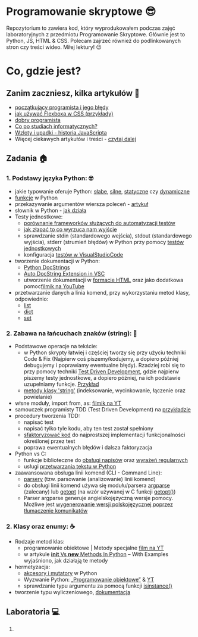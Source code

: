 # Programowanie skryptowe 😎
Repozytorium to zawiera kod, który wyprodukowałem podczas zajęć laboratoryjnych z przedmiotu Programowanie Skryptowe. Głównie jest to Python, JS, HTML & CSS. Polecam zajrzeć również do podlinkowanych stron czy treści wideo. Miłej lektury! :wink:

# Co, gdzie jest?
## Zanim zaczniesz, kilka artykułów :open_book:
- [początkujący programista i jego błędy](https://bulldogjob.pl/readme/poczatkujacy-programista-i-jego-bledy)
- [jak używać Flexboxa w CSS (przykłady)](https://bulldogjob.pl/readme/jak-uzywac-flexbox-w-css-przyklady)
- [dobry programista](https://bulldogjob.pl/readme/dobry-programista-czym-sie-wyroznia)
- [Co po studiach informatycznych?](https://bulldogjob.pl/readme/co-po-studiach-informatycznych)
- [Wzloty i upadki - historia JavaScripta](https://bulldogjob.pl/readme/wzloty-i-upadki-historia-javascript)
- Więcej ciekawych artykułów i treści - [czytaj dalej](https://bulldogjob.pl/readme)


## Zadania :house:
### 1. Podstawy języka Python: :nerd_face:
- jakie typowanie oferuje Python: [słabe](https://pl.wikipedia.org/wiki/Typowanie_s%C5%82abe), [silne](), [statyczne](https://pl.wikipedia.org/wiki/Typowanie_statyczne) czy [dynamiczne](https://pl.wikipedia.org/wiki/Typowanie_dynamiczne)
- [funkcje](https://www.programiz.com/python-programming/function) w Python
- przekazywanie argumentów wiersza poleceń - [artykuł](https://docs.python.org/3/library/sys.html#sys.argv)
- słownik w Python - [jak działa](https://docs.python.org/3/tutorial/datastructures.html#dictionaries) 
- Testy jednostkowe:
    * [porównanie frameworków służących do automatyzacji testów](https://bulldogjob.pl/readme/pytest-vs-unittest-porownanie-frameworkow-do-automatyzacji-testow-w-pythonie) 
    * [jak złapać to co wyrzuca nam wyjście](https://docs.pytest.org/en/7.1.x/how-to/capture-stdout-stderr.html)
    * sprawdzanie stdin (standardowego wejścia), stdout (standardowego wyjścia), stderr (strumień błędów) w Python przy pomocy [testów jednostkowych](https://ryip.me/posts/python/unittest-stdout-stderr/)
    * konfiguracja [testów w VisualStudioCode](https://ryip.me/posts/python/unittest-stdout-stderr/)
- tworzenie dokumentacji w Python:
    * [Python DocStrings](https://www.youtube.com/watch?v=0YUdYk5E-w4)
    * [Auto DocString Extension in VSC](https://www.youtube.com/watch?v=2xa9_A8HH3U)
    * utworzenie dokumentacji w [formacie HTML](https://qabrio.pl/sphinx-generacja-specyfikacji/) oraz jako dodatkowa pomoc[filmik na YouTube](https://www.youtube.com/watch?v=BWIrhgCAae0)
- przetwarzanie danych a linia komend, przy wykorzystaniu metod klasy, odpowiednio:
    * [list](https://docs.python.org/3/tutorial/datastructures.html#more-on-lists)
    * [dict](https://docs.python.org/3/tutorial/datastructures.html#dictionaries)
    * [set](https://docs.python.org/3/tutorial/datastructures.html#sets)

### 2. Zabawa na łańcuchach znaków (string): :partying_face:
- Podstawowe operacje na tekście:
    * w Python skrypty łatwiej i częściej tworzy się przy użyciu techniki Code & Fix (Najpierw coś piszemy/kodujemy, a dopiero później debugujemy i poprawiamy ewentualne błędy). Rzadziej robi się to przy pomocy techniki [Test Driven Development](https://softnauts.com/pl/blog/tdd-co-to-jest-i-dlaczego-warto-go-uzywac), gdzie najpierw piszemy testy jednostkowe, a dopiero później, na ich podstawie uzupełniamy funkcje. [Przykład](https://www.freecodecamp.org/news/learning-to-test-with-python-997ace2d8abe/)
    * [metody klasy 'string'](http://www.oprojektowaniu.pl/python-dla-inzynierow-napisy/) (indeksowanie, wycinkowanie, łączenie oraz powielanie)
- włsne moduły, import from, as: [filmik na YT](https://www.youtube.com/watch?v=EFIX33Mjzpg)
- samouczek programisty TDD (Test Driven Development) na [przykładzie](https://www.samouczekprogramisty.pl/test-driven-development-na-przykladzie/)
- procedury tworzenia TDD:
    * napisać test
    * napisać tylko tyle kodu, aby ten test został spełniony
    * [sfaktoryzować kod](https://infotraining.bitbucket.io/cpp-tdd/tdd.htm) do najprostszej implementacji funkcjonalności określonej przez test
    * poprawa ewentualnych błędów i dalsza faktoryzacja
- Python vs C:
    * funkcje biblioteczne do [obsługi napisów](https://www.gnu.org/software/libc/manual/html_node/String-and-Array-Utilities.html) oraz [wyrażeń regularnych](https://www.gnu.org/software/libc/manual/html_node/Pattern-Matching.html)
    * usługi [przetwarzania tekstu w Python](https://docs.python.org/pl/3/library/text.html)
- zaawansowana obsługa linii komend (CLI - Command Line):
    * [parsery](https://newsblog.pl/jak-analizowac-argumenty-wiersza-polecen-w-pythonie/) (tzw. parsowanie (analizowanie) linii komend)
    * do obsługi linii komend używa się modułu/parsera [argparse](https://docs.python.org/pl/3/library/argparse.html) (zalecany) lub [getopt](https://docs.python.org/pl/3/library/getopt.html) (na wzór używanej w C funkcji [getopt()](https://en.wikipedia.org/wiki/Getopt))
    * Parser argparse generuje angielskojęzyczną wersje pomocy. Możliwe jest [wygenerowanie wersji polskojęzycznej poprzez tłumaczenie komunikatów](https://stackoverflow.com/questions/22951442/how-to-make-pythons-argparse-generate-non-english-text) 

### 2. Klasy oraz enumy: :coffee:
- Rodzaje metod klas:
    * programowanie obiektowe | Metody specjalne [film na YT](https://www.youtube.com/watch?v=KgP_9A_x-Qo)
    * w artykule [__init__ Vs __new__ Methods In Python](https://geekpython.in/init-vs-new) – With Examples wyjaśniono, jak działają te metody
- hermetyzacja:
    * [akcesory i mutatory](https://www.slawomirkwiatkowski.pl/index.php/2019/09/08/akcesory-i-mutatory-w-pythonie-cz-1/) w Python
    * Wyzwanie Python: [„Programowanie obiektowe”](https://www.kodolamacz.pl/blog/wyzwanie-python-4-programowanie-obiektowe/) & [YT](https://www.youtube.com/watch?v=qDDUTDMljvk)
    * sprawdzanie typu argumentu za pomocą funkcji [isinstance()](https://www.programiz.com/python-programming/methods/built-in/isinstance)
- tworzenie typu wyliczeniowego, [dokumentacja](https://docs.python.org/3/library/enum.html) 


## Laboratoria :computer:
1. 